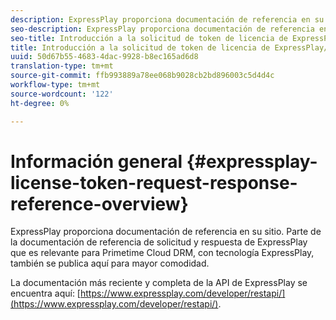 ```yaml
---
description: ExpressPlay proporciona documentación de referencia en su sitio. Parte de la documentación de referencia de solicitud y respuesta de ExpressPlay que es relevante para Primetime Cloud DRM, con tecnología ExpressPlay, también se publica aquí para mayor comodidad.
seo-description: ExpressPlay proporciona documentación de referencia en su sitio. Parte de la documentación de referencia de solicitud y respuesta de ExpressPlay que es relevante para Primetime Cloud DRM, con tecnología ExpressPlay, también se publica aquí para mayor comodidad.
seo-title: Introducción a la solicitud de token de licencia de ExpressPlay/referencia de respuesta
title: Introducción a la solicitud de token de licencia de ExpressPlay/referencia de respuesta
uuid: 50d67b55-4683-4dac-9928-b8ec165ad6d8
translation-type: tm+mt
source-git-commit: ffb993889a78ee068b9028cb2bd896003c5d4d4c
workflow-type: tm+mt
source-wordcount: '122'
ht-degree: 0%

---
```



# Información general {#expressplay-license-token-request-response-reference-overview}

ExpressPlay proporciona documentación de referencia en su sitio. Parte de la documentación de referencia de solicitud y respuesta de ExpressPlay que es relevante para Primetime Cloud DRM, con tecnología ExpressPlay, también se publica aquí para mayor comodidad.

La documentación más reciente y completa de la API de ExpressPlay se encuentra aquí: [https://www.expressplay.com/developer/restapi/](https://www.expressplay.com/developer/restapi/).